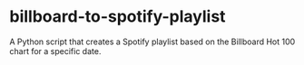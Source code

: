 # billboard-to-spotify-playlist
A Python script that creates a Spotify playlist based on the Billboard Hot 100 chart for a specific date.
